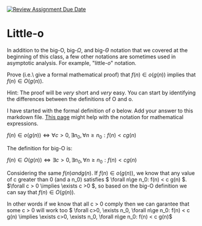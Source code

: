 [![Review Assignment Due Date](https://classroom.github.com/assets/deadline-readme-button-24ddc0f5d75046c5622901739e7c5dd533143b0c8e959d652212380cedb1ea36.svg)](https://classroom.github.com/a/wM4-KOzy)
# Little-o

In addition to the big-O, big-$\Omega$, and big-$\Theta$ notation that
we covered at the beginning of this class, a few other notations are sometimes
used in asymptotic analysis.  For example, "little-$o$" notation.

Prove (i.e.\ give a formal mathematical proof) that $f(n)\in o(g(n))$ implies
that $f(n)\in O(g(n))$.

Hint: The proof will be *very* short and *very* easy. You can start by
identifying the differences between the definitions of O and o.

I have started with the formal definition of $o$ below. Add your answer to this
markdown file. [This
page](https://docs.github.com/en/get-started/writing-on-github/working-with-advanced-formatting/writing-mathematical-expressions)
might help with the notation for mathematical expressions.

$f(n)\in o(g(n)) \iff \forall c>0, \exists n_0, \forall n\ge n_0: f(n) < c g(n)$

The definition for big-O is:

$f(n)\in O(g(n)) \iff \exists c>0, \exists n_0, \forall n\ge n_0: f(n) < c g(n)$

Considering the same $f(n) and  g(n)$. If $f(n) \in o(g(n))$, we know that any value of c greater than 0 (and a n_0) satisfies $ \forall n\ge n_0: f(n) < c g(n) $. 
$\forall c > 0 \implies \exists c >0 $, so based on the big-O definition we can say that $f(n) \in O(g(n))$.

In other words if we know that all c > 0 comply then we can garantee that some c > 0 will work too
$ \forall c>0, \exists n_0, \forall n\ge n_0: f(n) < c g(n) \implies \exists c>0, \exists n_0, \forall n\ge n_0: f(n) < c g(n)$


